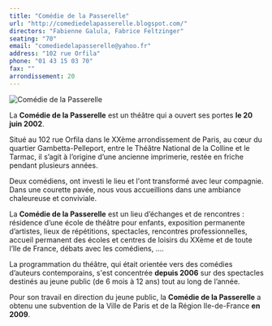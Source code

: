 ```yaml
---
title: "Comédie de la Passerelle"
url: "http://comediedelapasserelle.blogspot.com/"
directors: "Fabienne Galula, Fabrice Feltzinger"
seating: "70"
email: "comediedelapasserelle@yahoo.fr"
address: "102 rue Orfila"
phone: "01 43 15 03 70"
fax: ""
arrondissement: 20
---
```


![Comédie de la Passerelle](../images/20eme/comedie-de-la-passerelle/comedie-de-la-passerelle-1.jpg)

La **Comédie de la Passerelle** est un théâtre qui a ouvert ses portes **le 20 juin 2002**.

Situé au 102 rue Orfila dans le XXème arrondissement de Paris, au cœur du quartier Gambetta-Pelleport, entre le Théâtre National de la Colline et le Tarmac, il s’agit à l’origine d’une ancienne imprimerie, restée en friche pendant plusieurs années.

Deux comédiens, ont investi le lieu et l'ont transformé avec leur compagnie. Dans une courette pavée, nous vous accueillions dans une ambiance chaleureuse et conviviale. 

La **Comédie de la Passerelle** est un lieu d’échanges et de rencontres : résidence d’une école de théâtre pour enfants, exposition permanente d’artistes, lieux de répétitions, spectacles, rencontres professionnelles, accueil permanent des écoles et centres de loisirs du XXème et de toute l’Ile de France, débats avec les comédiens, ….

La programmation du théâtre, qui était orientée vers des comédies d’auteurs contemporains, s'est concentrée **depuis 2006** sur des spectacles destinés au jeune public (de 6 mois à 12 ans) tout au long de l’année. 

Pour son travail en direction du jeune public, la **Comédie de la Passerelle** a obtenu une subvention de la Ville de Paris et de la Région Ile-de-France **en 2009**.


